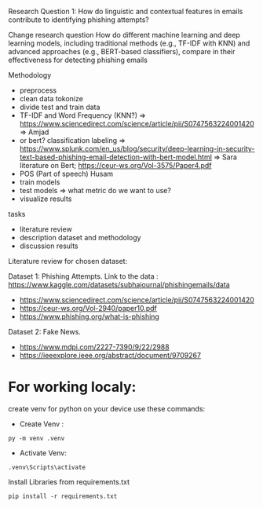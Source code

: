 Research Question 1:
How do linguistic and contextual features in emails contribute to identifying phishing attempts?

Change research question
How do different machine learning and deep learning models, including traditional methods (e.g., TF-IDF with KNN) and advanced approaches (e.g., BERT-based classifiers), compare in their effectiveness for detecting phishing emails

Methodology
- preprocess
- clean data tokonize
- divide test and train data
- TF-IDF and Word Frequency (KNN?) => https://www.sciencedirect.com/science/article/pii/S0747563224001420 => Amjad
- or bert? classification labeling => https://www.splunk.com/en_us/blog/security/deep-learning-in-security-text-based-phishing-email-detection-with-bert-model.html => Sara
  literature on Bert; https://ceur-ws.org/Vol-3575/Paper4.pdf
- POS (Part of speech) Husam
- train models
- test models => what metric do we want to use?
- visualize results

tasks
- literature review
- description dataset and methodology
- discussion results


Literature review for chosen dataset:

Dataset 1: Phishing Attempts.
Link to the data : https://www.kaggle.com/datasets/subhajournal/phishingemails/data
- https://www.sciencedirect.com/science/article/pii/S0747563224001420
- https://ceur-ws.org/Vol-2940/paper10.pdf
- https://www.phishing.org/what-is-phishing

Dataset 2: Fake News.
- https://www.mdpi.com/2227-7390/9/22/2988
- https://ieeexplore.ieee.org/abstract/document/9709267


# For working localy:

create venv for python on your device use these commands: 
 - Create Venv :

```
py -m venv .venv
```

 - Activate Venv:

```
.venv\Scripts\activate
```

Install Libraries from requirements.txt

```
pip install -r requirements.txt
```

